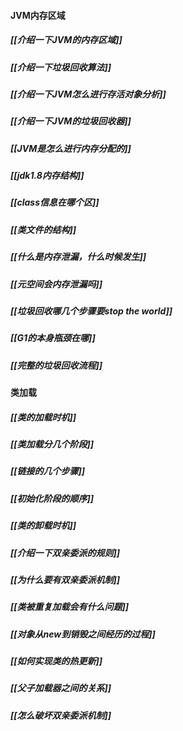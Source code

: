 #### JVM内存区域
##### [[介绍一下JVM的内存区域]]
##### [[介绍一下垃圾回收算法]]
##### [[介绍一下JVM怎么进行存活对象分析]]
##### [[介绍一下JVM的垃圾回收器]]
##### [[JVM是怎么进行内存分配的]]
##### [[jdk1.8内存结构]]
##### [[class信息在哪个区]]
##### [[类文件的结构]]
##### [[什么是内存泄漏，什么时候发生]]
##### [[元空间会内存泄漏吗]]
##### [[垃圾回收哪几个步骤要stop the world]]
##### [[G1的本身瓶颈在哪]]
##### [[完整的垃圾回收流程]]

#### 类加载
##### [[类的加载时机]]
##### [[类加载分几个阶段]]
##### [[链接的几个步骤]]
##### [[初始化阶段的顺序]]
##### [[类的卸载时机]]
##### [[介绍一下双亲委派的规则]]
##### [[为什么要有双亲委派机制]]
##### [[类被重复加载会有什么问题]]
##### [[对象从new到销毁之间经历的过程]]
##### [[如何实现类的热更新]]
##### [[父子加载器之间的关系]]
##### [[怎么破坏双亲委派机制]]